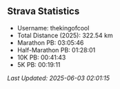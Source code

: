 


## Strava Statistics

- Username: thekingofcool
- Total Distance (2025): 322.54 km
- Marathon PB: 03:05:46
- Half-Marathon PB: 01:28:01
- 10K PB: 00:41:43
- 5K PB: 00:19:11

*Last Updated: 2025-06-03 02:01:15*
